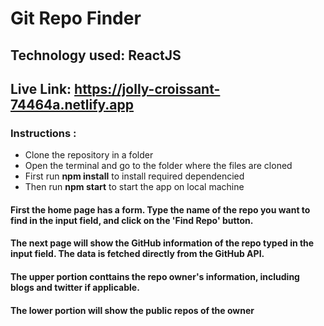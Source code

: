 # Git Repo Finder

## Technology used: ReactJS
## Live Link: https://jolly-croissant-74464a.netlify.app


### Instructions :

<ul>
  <li>Clone the repository in a folder</li>
  <li>Open the terminal and go to the folder where the files are cloned</li>
  <li>First run <strong>npm install</strong> to install required dependencied</li>
  <li>Then run <strong>npm start</strong> to start the app on local machine</li>
  </ul>

#### First the home page has a form. Type the name of the repo you want to find in the input field, and click on the 'Find Repo' button.
#### The next page will show the GitHub information of the repo typed in the input field. The data is fetched directly from the GitHub API.
#### The upper portion conttains the repo owner's information, including blogs and twitter if applicable.
#### The lower portion will show the public repos of the owner
